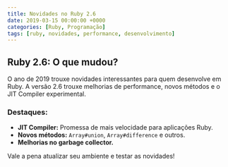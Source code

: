 ```yaml
---
title: Novidades no Ruby 2.6
date: 2019-03-15 00:00:00 +0000
categories: [Ruby, Programação]
tags: [ruby, novidades, performance, desenvolvimento]
---
```


## Ruby 2.6: O que mudou?

O ano de 2019 trouxe novidades interessantes para quem desenvolve em Ruby. A versão 2.6 trouxe melhorias de performance, novos métodos e o JIT Compiler experimental.

### Destaques:
- **JIT Compiler:** Promessa de mais velocidade para aplicações Ruby.
- **Novos métodos:** `Array#union`, `Array#difference` e outros.
- **Melhorias no garbage collector.**

Vale a pena atualizar seu ambiente e testar as novidades! 